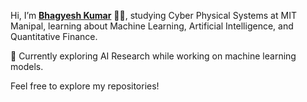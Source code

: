 Hi, I’m **[Bhagyesh Kumar](https://linkedin.com/in/invibhagyesh)**  👨‍💻, studying Cyber Physical Systems at MIT Manipal, learning about Machine Learning, Artificial Intelligence, and Quantitative Finance.

🔭 Currently exploring AI Research while working on machine learning models.

Feel free to explore my repositories!
